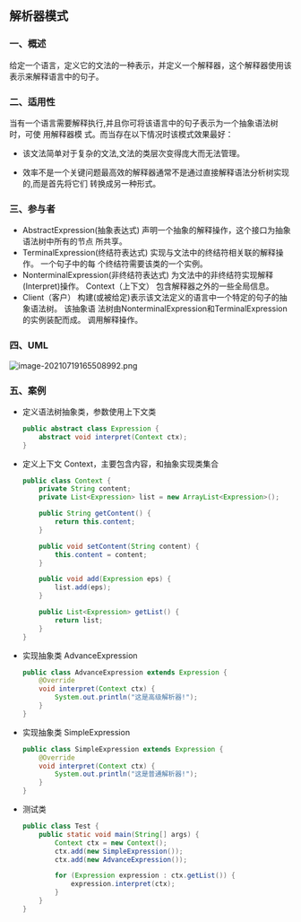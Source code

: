 ## 解析器模式

### 一、概述

给定一个语言，定义它的文法的一种表示，并定义一个解释器，这个解释器使用该表示来解释语言中的句子。

### 二、适用性

当有一个语言需要解释执行,并且你可将该语言中的句子表示为一个抽象语法树时，可使 用解释器模
式。而当存在以下情况时该模式效果最好：

- 该文法简单对于复杂的文法,文法的类层次变得庞大而无法管理。

- 效率不是一个关键问题最高效的解释器通常不是通过直接解释语法分析树实现的,而是首先将它们
  转换成另一种形式。

### 三、参与者

- AbstractExpression(抽象表达式) 声明一个抽象的解释操作，这个接口为抽象语法树中所有的节点
  所共享。
- TerminalExpression(终结符表达式) 实现与文法中的终结符相关联的解释操作。 一个句子中的每
  个终结符需要该类的一个实例。
- NonterminalExpression(非终结符表达式) 为文法中的非终结符实现解释(Interpret)操作。
  Context（上下文） 包含解释器之外的一些全局信息。
- Client（客户） 构建(或被给定)表示该文法定义的语言中一个特定的句子的抽象语法树。 该抽象语
  法树由NonterminalExpression和TerminalExpression的实例装配而成。 调用解释操作。

### 四、UML

![image-20210719165508992.png](https://blog-07.oss-cn-guangzhou.aliyuncs.com/picBak/image-20210719165508992.png)



### 五、案例

- 定义语法树抽象类，参数使用上下文类

  ```java
  public abstract class Expression {
      abstract void interpret(Context ctx);
  }
  ```

- 定义上下文 Context，主要包含内容，和抽象实现类集合

  ```java
  public class Context {
      private String content;
      private List<Expression> list = new ArrayList<Expression>();
  
      public String getContent() {
          return this.content;
      }
  
      public void setContent(String content) {
          this.content = content;
      }
  
      public void add(Expression eps) {
          list.add(eps);
      }
  
      public List<Expression> getList() {
          return list;
      }
  }
  ```

- 实现抽象类 AdvanceExpression

  ```java
  public class AdvanceExpression extends Expression {
      @Override
      void interpret(Context ctx) {
          System.out.println("这是高级解析器!");
      }
  }
  ```

- 实现抽象类 SimpleExpression

  ```java
  public class SimpleExpression extends Expression {
      @Override
      void interpret(Context ctx) {
          System.out.println("这是普通解析器!");
      }
  }
  
  ```

- 测试类

  ```java
  public class Test {
      public static void main(String[] args) {
          Context ctx = new Context();
          ctx.add(new SimpleExpression());
          ctx.add(new AdvanceExpression());
  
          for (Expression expression : ctx.getList()) {
              expression.interpret(ctx);
          }
      }
  }
  ```

  